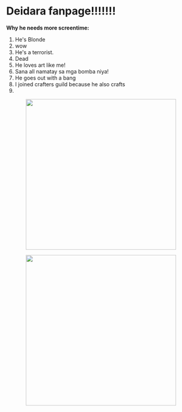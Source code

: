  
# **Deidara fanpage!!!!!!!**

**Why he needs more screentime:**
1. He's Blonde
2. wow
3. He's a terrorist.
4. Dead
5. He loves art like me!
6. Sana all namatay sa mga bomba niya!
7. He goes out with a bang
8. I joined crafters guild because he also crafts
9. 
 
<p align="center"> <img src="https://64.media.tumblr.com/3e7362bb23838c753a2e0e9a9f8ed602/tumblr_pdampc3kRG1veo71uo3_1280.png" 
     width="400" 
     height="400" />
 
<p align="center"> <img src="https://i.pinimg.com/564x/98/b7/83/98b78352aa9a560064aeff7724ade4dc.jpg" 
     width="400" 
     height="400" />
 </p>

